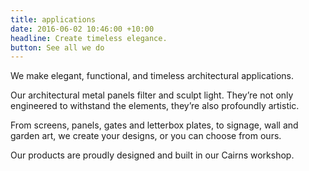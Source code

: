 ```yaml
---
title: applications
date: 2016-06-02 10:46:00 +10:00
headline: Create timeless elegance.
button: See all we do
---
```


We make elegant, functional, and timeless architectural applications.


Our architectural metal panels filter and sculpt light. They’re not only engineered to withstand the elements, they’re also profoundly artistic.

From screens, panels, gates and letterbox plates, to signage, wall and garden art, we create your designs, or you can choose from ours.

Our products are proudly designed and built in our Cairns workshop. 